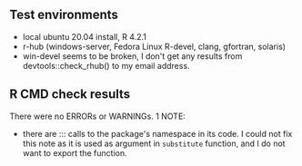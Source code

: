 ## Test environments
* local ubuntu 20.04 install, R 4.2.1
* r-hub (windows-server, Fedora Linux R-devel, clang, gfortran, solaris)
* win-devel seems to be broken, I don't get any results from devtools::check_rhub() to my email address.

## R CMD check results

There were no ERRORs or WARNINGs. 
1 NOTE:
- there are ::: calls to the package's namespace in its code. I could not fix this note as it is used as argument in `substitute` function, and I do not want to export the function.